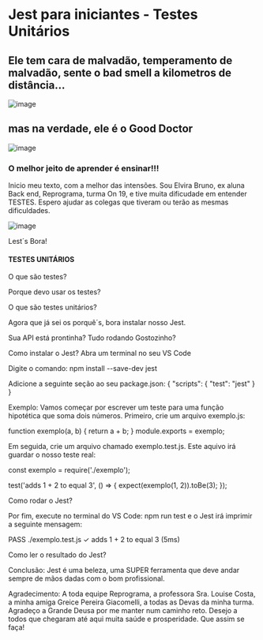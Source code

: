# Jest para iniciantes - Testes Unitários

## Ele tem cara de malvadão, temperamento de malvadão, sente o bad smell a kilometros de distância...

![image](https://user-images.githubusercontent.com/109379404/218550620-b6e3ba73-5b0d-49ef-b96c-a5b79a46968e.png)

## mas na verdade, ele é o Good Doctor

![image](https://user-images.githubusercontent.com/109379404/218551273-3a956590-0b9f-49b3-8745-c11df45b06b9.png)

### O melhor jeito de aprender é ensinar!!!

Inicio meu texto, com a melhor das intensões. Sou Elvira Bruno, ex aluna Back end, Reprograma, turma On 19, e tive muita dificudade em entender TESTES.
Espero ajudar as colegas que tiveram ou terão as mesmas dificuldades.

![image](https://user-images.githubusercontent.com/109379404/218554841-31b3ef85-6d92-45cc-84f6-94c482e3c672.png)

Lest´s Bora!

#### TESTES UNITÁRIOS

O que são testes?

Porque devo usar os testes?

O que são testes unitários?

Agora que já sei os porquê´s, bora instalar nosso Jest.

Sua API está prontinha? Tudo rodando Gostozinho?

Como instalar o Jest?
Abra um terminal no seu VS Code

Digite o comando:
npm install --save-dev jest

Adicione a seguinte seção ao seu package.json:
{
  "scripts": {
    "test": "jest"
  }
}

Exemplo:
Vamos começar por escrever um teste para uma função hipotética que soma dois números.
Primeiro, crie um arquivo exemplo.js:

function exemplo(a, b) {
  return a + b;
}
module.exports = exemplo;

Em seguida, crie um arquivo chamado exemplo.test.js. Este aquivo irá guardar o nosso teste real:

const exemplo = require('./exemplo');

test('adds 1 + 2 to equal 3', () => {
  expect(exemplo(1, 2)).toBe(3);
});


Como rodar o Jest?

Por fim, execute no terminal do VS Code: npm run test e o Jest irá imprimir a seguinte mensagem:

PASS  ./exemplo.test.js
✓ adds 1 + 2 to equal 3 (5ms)

Como ler o resultado do Jest?

Conclusão:
Jest é uma beleza, uma SUPER ferramenta que deve andar sempre de mãos dadas com o bom profissional.

Agradecimento:
A toda equipe Reprograma, a professora Sra. Louise Costa, a minha amiga Greice Pereira Giacomelli, a todas as Devas da minha turma.
Agradeço a Grande Deusa por me manter num caminho reto. Desejo a todos que chegaram até aqui muita saúde e prosperidade. Que assim se faça!




